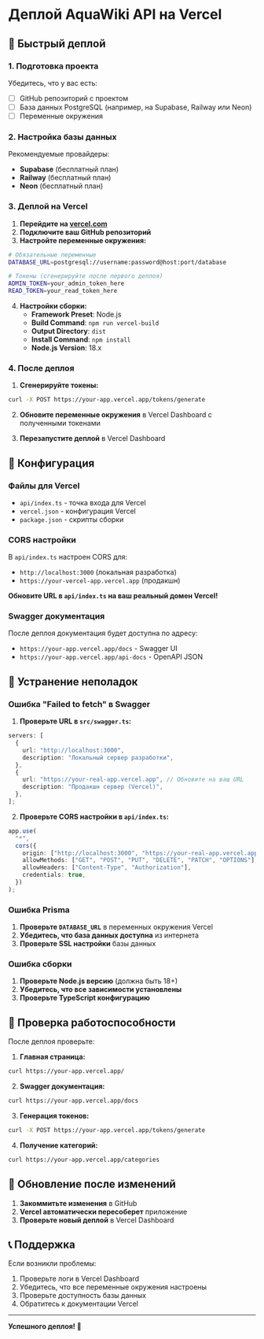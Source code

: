 # Деплой AquaWiki API на Vercel

## 🚀 Быстрый деплой

### 1. Подготовка проекта

Убедитесь, что у вас есть:

- [ ] GitHub репозиторий с проектом
- [ ] База данных PostgreSQL (например, на Supabase, Railway или Neon)
- [ ] Переменные окружения

### 2. Настройка базы данных

Рекомендуемые провайдеры:

- **Supabase** (бесплатный план)
- **Railway** (бесплатный план)
- **Neon** (бесплатный план)

### 3. Деплой на Vercel

1. **Перейдите на [vercel.com](https://vercel.com)**
2. **Подключите ваш GitHub репозиторий**
3. **Настройте переменные окружения:**

```bash
# Обязательные переменные
DATABASE_URL=postgresql://username:password@host:port/database

# Токены (сгенерируйте после первого деплоя)
ADMIN_TOKEN=your_admin_token_here
READ_TOKEN=your_read_token_here
```

4. **Настройки сборки:**
   - **Framework Preset**: Node.js
   - **Build Command**: `npm run vercel-build`
   - **Output Directory**: `dist`
   - **Install Command**: `npm install`
   - **Node.js Version**: 18.x

### 4. После деплоя

1. **Сгенерируйте токены:**

```bash
curl -X POST https://your-app.vercel.app/tokens/generate
```

2. **Обновите переменные окружения** в Vercel Dashboard с полученными токенами

3. **Перезапустите деплой** в Vercel Dashboard

## 🔧 Конфигурация

### Файлы для Vercel

- `api/index.ts` - точка входа для Vercel
- `vercel.json` - конфигурация Vercel
- `package.json` - скрипты сборки

### CORS настройки

В `api/index.ts` настроен CORS для:

- `http://localhost:3000` (локальная разработка)
- `https://your-vercel-app.vercel.app` (продакшн)

**Обновите URL в `api/index.ts` на ваш реальный домен Vercel!**

### Swagger документация

После деплоя документация будет доступна по адресу:

- `https://your-app.vercel.app/docs` - Swagger UI
- `https://your-app.vercel.app/api-docs` - OpenAPI JSON

## 🐛 Устранение неполадок

### Ошибка "Failed to fetch" в Swagger

1. **Проверьте URL в `src/swagger.ts`:**

```typescript
servers: [
  {
    url: "http://localhost:3000",
    description: "Локальный сервер разработки",
  },
  {
    url: "https://your-real-app.vercel.app", // Обновите на ваш URL
    description: "Продакшн сервер (Vercel)",
  },
];
```

2. **Проверьте CORS настройки в `api/index.ts`:**

```typescript
app.use(
  "*",
  cors({
    origin: ["http://localhost:3000", "https://your-real-app.vercel.app"], // Обновите
    allowMethods: ["GET", "POST", "PUT", "DELETE", "PATCH", "OPTIONS"],
    allowHeaders: ["Content-Type", "Authorization"],
    credentials: true,
  })
);
```

### Ошибка Prisma

1. **Проверьте `DATABASE_URL`** в переменных окружения Vercel
2. **Убедитесь, что база данных доступна** из интернета
3. **Проверьте SSL настройки** базы данных

### Ошибка сборки

1. **Проверьте Node.js версию** (должна быть 18+)
2. **Убедитесь, что все зависимости установлены**
3. **Проверьте TypeScript конфигурацию**

## 📝 Проверка работоспособности

После деплоя проверьте:

1. **Главная страница:**

```bash
curl https://your-app.vercel.app/
```

2. **Swagger документация:**

```bash
curl https://your-app.vercel.app/docs
```

3. **Генерация токенов:**

```bash
curl -X POST https://your-app.vercel.app/tokens/generate
```

4. **Получение категорий:**

```bash
curl https://your-app.vercel.app/categories
```

## 🔄 Обновление после изменений

1. **Закоммитьте изменения** в GitHub
2. **Vercel автоматически пересоберет** приложение
3. **Проверьте новый деплой** в Vercel Dashboard

## 📞 Поддержка

Если возникли проблемы:

1. Проверьте логи в Vercel Dashboard
2. Убедитесь, что все переменные окружения настроены
3. Проверьте доступность базы данных
4. Обратитесь к документации Vercel

---

**Успешного деплоя! 🎉**

